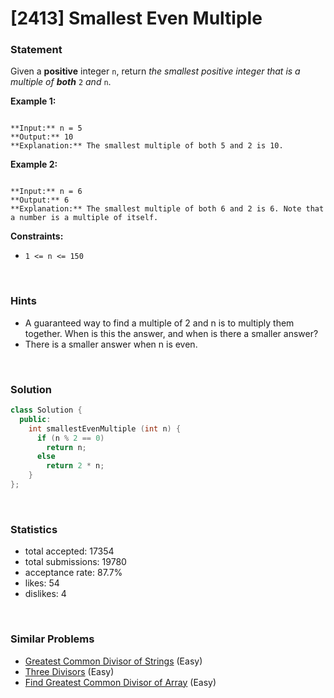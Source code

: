 # [2413] Smallest Even Multiple



### Statement

Given a **positive** integer `n`, return *the smallest positive integer that is a multiple of **both*** `2` *and* `n`.

**Example 1:**

```

**Input:** n = 5
**Output:** 10
**Explanation:** The smallest multiple of both 5 and 2 is 10.

```

**Example 2:**

```

**Input:** n = 6
**Output:** 6
**Explanation:** The smallest multiple of both 6 and 2 is 6. Note that a number is a multiple of itself.

```

**Constraints:**
* `1 <= n <= 150`


<br>

### Hints

- A guaranteed way to find a multiple of 2 and n is to multiply them together. When is this the answer, and when is there a smaller answer?
- There is a smaller answer when n is even.

<br>

### Solution

```cpp
class Solution {
  public:
    int smallestEvenMultiple (int n) {
      if (n % 2 == 0)
        return n;
      else
        return 2 * n;
    }
};
```

<br>

### Statistics

- total accepted: 17354
- total submissions: 19780
- acceptance rate: 87.7%
- likes: 54
- dislikes: 4

<br>

### Similar Problems

- [Greatest Common Divisor of Strings](https://leetcode.com/problems/greatest-common-divisor-of-strings) (Easy)
- [Three Divisors](https://leetcode.com/problems/three-divisors) (Easy)
- [Find Greatest Common Divisor of Array](https://leetcode.com/problems/find-greatest-common-divisor-of-array) (Easy)
